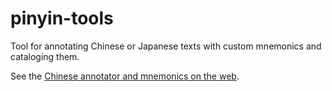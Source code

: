 # pinyin-tools
Tool for annotating Chinese or Japanese texts with custom mnemonics and cataloging them.

See the [Chinese annotator and mnemonics on the web](http://pinyintools.com/).
